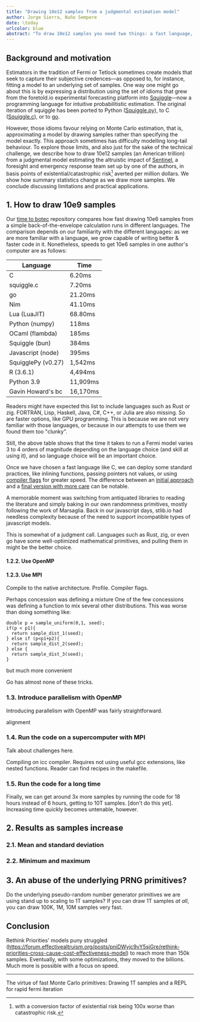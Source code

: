 ```yaml
---
title: "Drawing 10e12 samples from a judgmental estimation model"
author: Jorge Sierra, Nuño Sempere
date: \today
urlcolor: blue
abstract: "To draw 10e12 samples you need two things: a fast language, and a supercomputer."
---
```


## Background and motivation

Estimators in the tradition of Fermi or Tetlock sometimes create models that seek to capture their subjective credences—as opposed to, for instance, fitting a model to an underlying set of samples. One way one might go about this is by expressing a distribution using the set of idioms that grew from the foretold.io experimental forecasting platform into [Squiggle](https://www.squiggle-language.com/)—now a programming language for intuitive probabilitistic estimation. The original iteration of squiggle has been ported to Python ([Squiggle.py](https://github.com/rethinkpriorities/squigglepy)), to C ([Squiggle.c](https://git.nunosempere.com/personal/squiggle.c)), or to [go](https://git.nunosempere.com/NunoSempere/fermi).

However, those idioms favour relying on Monte Carlo estimation, that is, approximating a model by drawing samples rather than specifying the model exactly. This approach sometimes has difficulty modelling long-tail behaviour. To explore those limits, and also just for the sake of the technical challenge, we describe how to draw 10e12 samples (an American trillion) from a judgmental model estimating the altruistic impact of [Sentinel](https://sentinel-team.org/), a foresight and emergency response team set up by one of the authors, in basis points of existential/catastrophic risk[^cat] averted per million dollars. We show how summary statistics change as we draw more samples. We conclude discussing limitations and practical applications.

[^cat]: with a conversion factor of existential risk being 100x worse than catastrophic risk.

## 1. How to draw 10e9 samples

Our [time to botec](https://github.com/NunoSempere/time-to-botec/) repository compares how fast drawing 10e6 samples from a simple back-of-the-envelope calculation runs in different languages. The comparison depends on our familiarity with the different languages: as we are more familiar with a language, we grow capable of writing better & faster code in it. Nonetheless, speeds to get 10e6 samples in one author's computer are as follows:

| Language                    | Time      | 
|-----------------------------|-----------|
| C                           | 6.20ms    | 
| squiggle.c                  | 7.20ms    | 
| go                          | 21.20ms   | 
| Nim                         | 41.10ms   | 
| Lua (LuaJIT)                | 68.80ms   | 
| Python (numpy)              | 118ms     | 
| OCaml (flambda)             | 185ms     | 
| Squiggle (bun)              | 384ms     | 
| Javascript (node)           | 395ms     | 
| SquigglePy (v0.27)          | 1,542ms   | 
| R (3.6.1)                   | 4,494ms   | 
| Python 3.9                  | 11,909ms  | 
| Gavin Howard's bc           | 16,170ms  | 

Readers might have expected this list to include languages such as Rust or zig. FORTRAN, Lisp, Haskell, Java, C#, C++, or Julia are also missing. So are faster options, like GPU programming. This is because we are not very familiar with those languages, or because in our attempts to use them we found them too "clunky". 

Still, the above table shows that the time it takes to run a Fermi model varies 3 to 4 orders of magnitude depending on the language choice (and skill at using it), and so language choice will be an important choice. 

Once we have chosen a fast language like C, we can deploy some standard practices, like inlining functions, passing pointers not values, or using [compiler flags](https://github.com/NunoSempere/time-to-botec/blob/master/squiggle.c/makefile#L3) for greater speed. The difference between an [initial approach](https://github.com/NunoSempere/time-to-botec/blob/f0493f695552b3b76c34d5e18f2f3f14ac8e4bd9/C/samples/samples.c) and a [final version with more care](https://github.com/NunoSempere/time-to-botec/blob/master/C/samples.c) can be notable.

A memorable moment was switching from antiquated libraries to reading the literature and simply baking in our own randomness primitives, mostly following the work of Marsaglia. Back in our javascript days, stlib.io had needless complexity because of the need to support incompatible types of javascript models. 

This is somewhat of a judgment call. Languages such as Rust, zig, or even go have some well-optimized mathematical primitives, and pulling them in might be the better choice.

#### 1.2.2. Use OpenMP

#### 1.2.3. Use MPI

Compile to the native architecture. Profile. Compiler flags.

Perhaps concession was defining a mixture
One of the few concessions was defining a function to mix several other distributions. This was worse than doing something like: 

```
double p = sample_uniform(0,1, seed);
if(p < p1){
  return sample_dist_1(seed);
} else if (p<p1+p2){
  return sample_dist_2(seed);
} else {
  return sample_dist_3(seed);
}

```

but much more convenient

Go has almost none of these tricks. 

### 1.3. Introduce parallelism with OpenMP 

Introducing parallelism with OpenMP was fairly straightforward. 

alignment

### 1.4. Run the code on a supercomputer with MPI

Talk about challenges here.

Compiling on icc compiler. Requires not using useful gcc extensions, like nested functions. Reader can find recipes in the makefile. 

### 1.5. Run the code for a long time

Finally, we can get around 3x more samples by running the code for 18 hours instead of 6 hours, getting to 10T samples. [don't do this yet]. Increasing time quickly becomes untenable, however.

## 2. Results as samples increase 

### 2.1. Mean and standard deviation

### 2.2. Minimum and maximum

## 3. An abuse of the underlying PRNG primitives?

Do the underlying pseudo-random number generator primitives we are using stand up to scaling to 1T samples? 
If you can draw 1T samples *at all*, you can draw 100K, 1M, 10M samples very fast.

## Conclusion

Rethink Priorities' models puny struggled (https://forum.effectivealtruism.org/posts/pniDWyjc9vY5sjGre/rethink-priorities-cross-cause-cost-effectiveness-model) to reach more than 150k samples. Eventually, with some optimizations, they moved to the billions. Much more is possible with a focus on speed. 


---

The virtue of fast Monte Carlo primitives: Drawing 1T samples and a REPL for rapid fermi iteration
